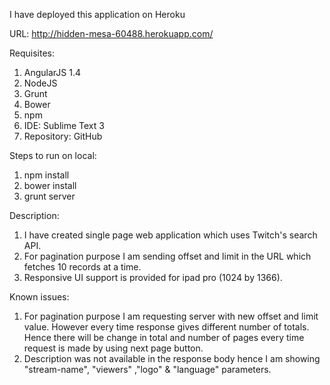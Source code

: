 I have deployed this application on Heroku

URL:  http://hidden-mesa-60488.herokuapp.com/


Requisites:
1. AngularJS 1.4
2. NodeJS
3. Grunt
4. Bower
5. npm
6. IDE: Sublime Text 3
7. Repository: GitHub

Steps to run on local:
1. npm install
2. bower install 
3. grunt server

Description:
1. I have created single page web application which uses Twitch's search API.
2. For pagination purpose I am sending offset and limit in the URL which fetches 10 records at a time.
3. Responsive UI support is provided for ipad pro (1024 by 1366).

Known issues:
1. For pagination purpose I am requesting server with new offset and limit value. However every time response
   gives different number of totals. Hence there will be change in total and number of pages every time request
   is made by using next page button.
2. Description was not available in the response body hence I am showing "stream-name", "viewers" ,"logo" & "language"
   parameters.
